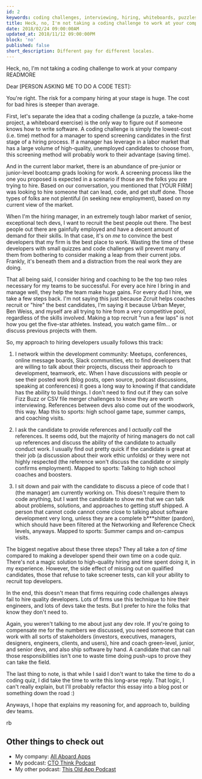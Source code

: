 ```yaml
---
id: 2
keywords: coding challenges, interviewing, hiring, whiteboards, puzzles, Randy Burgess
title: Heck, no, I'm not taking a coding challenge to work at your company
date: 2018/02/24 09:00:00AM
updated_at: 2018/11/12 09:00:00PM
block: 'no'
published: false
short_description: Different pay for different locales.
---
```

Heck, no, I'm not taking a coding challenge to work at your company
READMORE

Dear [PERSON ASKING ME TO DO A CODE TEST]:

You're right. The risk for a company hiring at your stage is huge. The cost for bad hires is steeper than average.

First, let's separate the idea that a coding challenge (a puzzle, a take-home project, a whiteboard exercise) is the only way to figure out if someone knows how to write software. A coding challenge is simply the lowest-cost (i.e. time) method for a manager to spend screening candidates in the first stage of a hiring process. If a manager has leverage in a labor market that has a large volume of high-quality, unemployed candidates to choose from, this screening method will probably work to their advantage (saving time).

And in the current labor market, there is an abundance of pre-junior or junior-level bootcamp grads looking for work. A screening process like the one you proposed is expected in a scenario if those are the folks you are trying to hire. Based on our conversation, you mentioned that [YOUR FIRM] was looking to hire someone that can lead, code, and get stuff done. Those types of folks are not plentiful (in seeking new employment), based on my current view of the market.

When I'm the hiring manager, in an extremely tough labor market of senior, exceptional tech devs, I want to recruit the best people out there. The best people out there are gainfully employed and have a decent amount of demand for their skills. In that case, it's on *me* to convince the best developers that my firm is the best place to work. Wasting the time of these developers with small quizzes and code challenges will prevent many of them from bothering to consider making a leap from their current jobs. Frankly, it's beneath them and a distraction from the real work they are doing.

That all being said, I consider hiring and coaching to be the top two roles necessary for my teams to be successful. For every ace hire I bring in and manage well, they help the team make huge gains. For every dud I hire, we take a few steps back. I'm not saying this just because Zcruit helps coaches recruit or "hire" the best candidates, I'm saying it because Urban Meyer, Ben Weiss, and myself are all trying to hire from a very competitive pool, regardless of the skills involved. Making a top recruit "run a few laps" is not how you get the five-star athletes. Instead, you watch game film... or discuss previous projects with them.

So, my approach to hiring developers usually follows this track:

1) I network within the development community: Meetups, conferences, online message boards, Slack communities, etc to find developers that are willing to talk about their projects, discuss their approach to development, teamwork, etc. When I have discussions with people or see their posted work (blog posts, open source, podcast discussions, speaking at conferences) it goes a long way to knowing if that candidate has the ability to build things. I don't need to find out if they can solve Fizz Buzz or CSV file merger challenges to know they are worth interviewing. References between devs also come out of the woodwork, this way. Map this to sports: high school game tape, summer camps, and coaching visits.

2) I ask the candidate to provide references and I *actually call* the references. It seems odd, but the majority of hiring managers do not call up references and discuss the ability of the candidate to actually conduct work. I usually find out pretty quick if the candidate is great at their job (a discussion about their work ethic unfolds) or they were not highly respected (the reference won't discuss the candidate or simply confirms employment). Mapped to sports: Talking to high school coaches and boosters.

3) I sit down and pair with the candidate to discuss a piece of code that I (the manager) am currently working on. This doesn't require them to code anything, but I want the candidate to show me that we can talk about problems, solutions, and approaches to getting stuff shipped. A person that cannot code cannot come close to talking about software development very long, unless they are a complete b***shitter (pardon), which should have been filtered at the Networking and Reference Check levels, anyways. Mapped to sports: Summer camps and on-campus visits.

The biggest negative about these three steps? They all take a *ton of time* compared to making a developer spend their own time on a code quiz. There's not a magic solution to high-quality hiring and time spent doing it, in my experience. However, the side effect of missing out on qualified candidates, those that refuse to take screener tests, can kill your ability to recruit top developers.

In the end, this doesn't mean that firms requiring code challenges always fail to hire quality developers. Lots of firms use this technique to hire their engineers, and lots of devs take the tests. But I prefer to hire the folks that know they don't need to.

Again, you weren't talking to me about just any dev role. If you're going to compensate me for the numbers we discussed, you need someone that can work with all sorts of stakeholders (investors, executives, managers, designers, engineers, clients, and users), hire and coach green-level, junior, and senior devs, and also ship software by hand. A candidate that can nail those responsibilities isn't one to waste time doing push-ups to prove they can take the field.

The last thing to note, is that while I said I don't want to take the time to do a coding quiz, I did take the time to write this long-arse reply. That logic, I can't really explain, but I'll probably refactor this essay into a blog post or something down the road :)

Anyways, I hope that explains my reasoning for, and approach to, building dev teams.

rb

## Other things to check out

* My company: [All Aboard Apps](https://www.allaboardapps.com)
* My podcast: [CTO Think Podcast](https://www.ctothink.com)
* My other podcast: [This Old App Podcast](https://thisoldapp.online)
